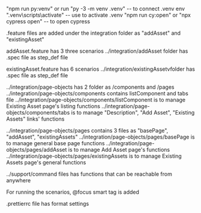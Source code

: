"npm run py:venv" or run "py -3 -m venv .venv" -- to connect .venv env
".venv\scripts\activate" -- use to activate .venv
"npm run cy:open" or "npx cypress open" -- to open cypress

.feature files are added under the integration folder as "addAsset" and "existingAsset"

addAsset.feature has 3 three scenarios
../integration/addAsset folder has .spec file as step_def file

existingAsset.feature has 6 scenarios
../integration/existingAssetvfolder has .spec file as step_def file

../integration/page-objects has 2 folder as /components and /pages
../integration/page-objects/components contains listComponent and tabs file
../integration/page-objects/components/listComponent is to manage Existing Asset page's listing functions
../integration/page-objects/components/tabs is to manage "Description", "Add Asset", "Existing Assets"  links' functions


../integration/page-objects/pages contains 3 files as "basePage", "addAsset", "existingAssets"
../integration/page-objects/pages/basePage is to manage general base page functions
../integration/page-objects/pages/addAsset is to manage Add Asset page's functions
../integration/page-objects/pages/existingAssets is to manage Existing Assets page's general functions

../support/command files has functions that can be reachable from anywhere 

For running the scenarios, @focus smart tag is added

.prettierrc file has format settings



